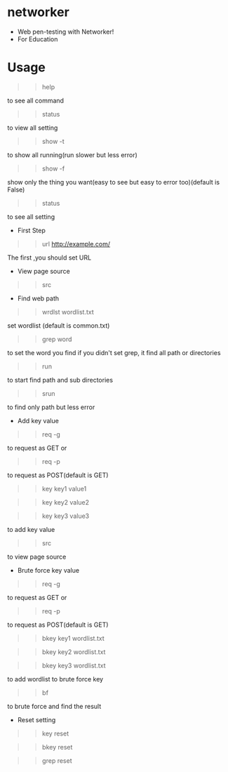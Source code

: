 # networker
- Web pen-testing with Networker!
- For Education

# Usage
>> help

to see all command
>> status

to view all setting
>> show -t

to show all running(run slower but less error)
>> show -f

show only the thing you want(easy to see but easy to error too)(default is False)
>> status

to see all setting
- First Step
>> url http://example.com/

The first ,you should set URL
- View page source
>> src
- Find web path
>> wrdlst wordlist.txt

set wordlist (default is common.txt)
>> grep word

to set the word you find if you didn't set grep, it find all path or directories
>> run

to start find path and sub directories
>> srun

to find only path but less error
- Add key value
>> req -g

to request as GET or
>> req -p

to request as POST(default is GET)
>> key key1 value1

>> key key2 value2

>> key key3 value3

to add key value
>> src

to view page source
- Brute force key value
>> req -g

to request as GET or
>> req -p

to request as POST(default is GET)
>>bkey key1 wordlist.txt

>>bkey key2 wordlist.txt

>>bkey key3 wordlist.txt

to add wordlist to brute force key
>>bf

to brute force and find the result

- Reset setting
>> key reset

>> bkey reset

>> grep reset
